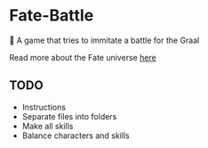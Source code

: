 # Fate-Battle

:space_invader: A game that tries to immitate a battle for the Graal

Read more about the Fate universe [here](https://en.wikipedia.org/wiki/Fate/stay_night)

## TODO

* Instructions
* Separate files into folders
* Make all skills
* Balance characters and skills
